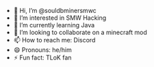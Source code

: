 - 👋 Hi, I’m @souldbminersmwc
- 👀 I’m interested in SMW Hacking
- 🌱 I’m currently learning Java
- 💞️ I’m looking to collaborate on a minecraft mod
- 📫 How to reach me: Discord
- 😄 Pronouns: he/him
- ⚡ Fun fact: TLoK fan

<!---
souldbminersmwc/souldbminersmwc is a ✨ special ✨ repository because its `README.md` (this file) appears on your GitHub profile.
You can click the Preview link to take a look at your changes.
--->
